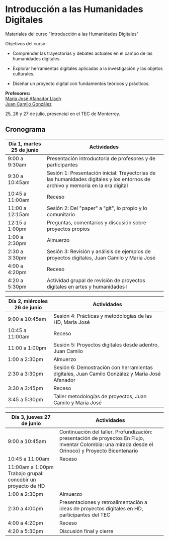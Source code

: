 # Introducción a las Humanidades Digitales

Materiales del curso "Introducción a las Humanidades Digitales"

Objetivos del curso: 

- Comprender las trayectorias y debates actuales en el campo de las humanidades digitales.

- Explorar herramientas digitales aplicadas a la investigación y las objetos culturales.

- Diseñar un proyecto digital con fundamentos teóricos y prácticos.

**Profesores:**  
<a href="https://facartes.uniandes.edu.co/miembro/maria-jose-afanador/" target="_blank">Maria José Afanador Llach<a>  
<a href="https://facartes.uniandes.edu.co/miembro/juan-camilo-gonzalez/" target="_blank">Juan Camilo González</a>

25, 26 y 27 de julio, presencial en el TEC de Monterrey.

## Cronograma

| Día 1, martes 25 de junio  | Actividades |
| ------------- | ------------- |
| 9:00 a 9:30am |Presentación introductoria de profesores y de participantes |
| 9:30 a 10:45am  | Sesión 1: Presentación inicial: Trayectorias de las humanidades digitales y los entornos de archivo y memoria en la era digital|
| 10:45 a 11:00am  | Receso |
| 11:00 a 12:15am  | Sesión 2:  Del "paper" a "git", lo propio y lo comunitario |
| 12:15 a 1:00pm  |Preguntas, comentarios y discusión sobre proyectos propios|
| 1:00 a 2:30pm  | Almuerzo |
| 2:30 a 3:30pm  |Sesión 3: Revisión y análisis de ejemplos de proyectos digitales, Juan Camilo y Maria José |
| 4:00 a 4:20pm  | Receso |
| 4:20 a 5:30pm  |Actividad grupal de revisión de proyectos digitales en artes y humanidades I |

| Día 2, miércoles 26 de junio  | Actividades |
| ------------- | ------------- |
| 9:00 a 10:45am  | Sesión 4: Prácticas y metodologías de las HD, Maria José|
| 10:45 a 11:00am  | Receso |
| 11:00 a 1:00pm  | Sesión 5: Proyectos digitales desde adentro, Juan Camilo |
| 1:00 a 2:30pm  |Almuerzo|
| 2:30 a 3:30pm  |Sesión 6: Demostración con herramientas digitales, Juan Camilo González y Maria José Afanador|
| 3:30 a 3:45pm  |Receso|
| 3:45 a 5:30pm  |Taller metodologías de proyectos, Juan Camilo y Maria José |

| Día 3, jueves 27 de junio  | Actividades |
| ------------- | ------------- |
| 9:00 a 10:45am |Continuación del taller. Profundización: presentación de proyectos En Flujo, Inventar Colombia: una mirada desde el Orinoco) y Proyecto Bicentenario|
| 10:45 a 11:00am |Receso|
| 11:00am a 1:00pm  Trabajo grupal: concebir un proyecto de HD|
| 1:00 a 2:30pm  |Almuerzo|
| 2:30 a 4:00pm  |Presentaciones y retroalimentación a ideas de proyectos digitales en HD, participantes del TEC|
| 4:00 a 4:20pm  |Receso|
| 4:20 a 5:30pm  |Discusión final y cierre |

